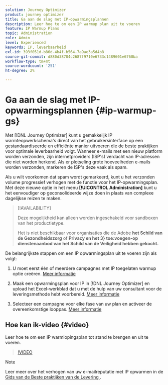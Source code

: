 ```yaml
---
solution: Journey Optimizer
product: journey optimizer
title: Ga aan de slag met IP-opwarmingsplannen
description: Leer hoe te om een IP warmup plan uit te voeren
feature: IP Warmup Plans
topic: Administration
role: Admin
level: Experienced
keywords: IP, leverbaarheid
exl-id: 393f051d-b86d-4b4f-b564-7a9ae3a5d4b8
source-git-commit: d880d38784c2687f9710e6733c1489601e6760ba
workflow-type: tm+mt
source-wordcount: '251'
ht-degree: 2%

---
```


# Ga aan de slag met IP-opwarmingsplannen {#ip-warmup-gs}

Met [!DNL Journey Optimizer] kunt u gemakkelijk IP warmteopwerkschema&#39;s direct van het gebruikersinterface op een gestandaardiseerde en efficiënte manier uitvoeren die de beste praktijken voor optimale leverbaarheid volgt. Wanneer e-mails met een nieuw platform worden verzonden, zijn internetproviders (ISP&#39;s) verdacht van IP-adressen die niet worden herkend. Als er plotseling grote hoeveelheden e-mails worden verzonden, markeren de ISP&#39;s deze vaak als spam.

Als u wilt voorkomen dat spam wordt gemarkeerd, kunt u het verzonden volume progressief verhogen met de functie voor het IP-opwarmingsplan. Met deze nieuwe optie in het menu **[!UICONTROL Administration]** kunt u het eenvoudiger op geconsolideerde wijze doen in plaats van complexe dagelijkse reizen te maken.

<!--➡️ [Learn how to create and execute an IP warmup plan in this video](#video)-->

>[!AVAILABILITY]
>
>Deze mogelijkheid kan alleen worden ingeschakeld voor sandboxen van het productietype.
>
>Het is niet beschikbaar voor organisaties die de Adobe **het Schild van de Gezondheidszorg** of **Privacy en het 3} toe:voegen-op dienstenaanbod van het Schild van de Veiligheid hebben gekocht.**



<!--
Benefits

* Standardization on Campaign which will be easy for practitioners too > why?

* No more pain of creating queries, audiences and testing those as system will create the audiences. 

* Ease of excluding domains and changing the plan with help of simple toggles to exclude OR by editing numbers inline or create new phases or reupload plan if drastic change. No more pain of editing audience definitions, journey conditions

* There is an expectation that with this, it will ease around 30% of effort and will be much better experience for consultant/partner/practitioner - right from planning to execution to reporting
-->

De belangrijkste stappen om een IP opwarmingsplan uit te voeren zijn als volgt:

1. U moet eerst één of meerdere campagnes met IP toegelaten warmup optie creëren. [Meer informatie](ip-warmup-campaign.md)

1. Maak een opwarmingsplan voor IP in [!DNL Journey Optimizer] en upload het Excel-werkblad dat u met de hulp van uw consultant voor de leveringsmethode hebt voorbereid. [Meer informatie](ip-warmup-plan.md)

1. Selecteer een campagne voor elke fase van uw plan en activeer de overeenkomstige looppas. [Meer informatie](ip-warmup-execution.md)

## Hoe kan ik-video {#video}

Leer hoe te om een IP warmlopingsplan tot stand te brengen en uit te voeren.

>[!VIDEO](https://video.tv.adobe.com/v/3432637/?learn=on)

>[!NOTE]
>
>Leer meer over het verhogen van uw e-mailreputatie met IP opwarmen in de [ Gids van de Beste praktijken van de Levering ](https://experienceleague.adobe.com/docs/deliverability-learn/deliverability-best-practice-guide/additional-resources/generic-resources/increase-reputation-with-ip-warming.html).
